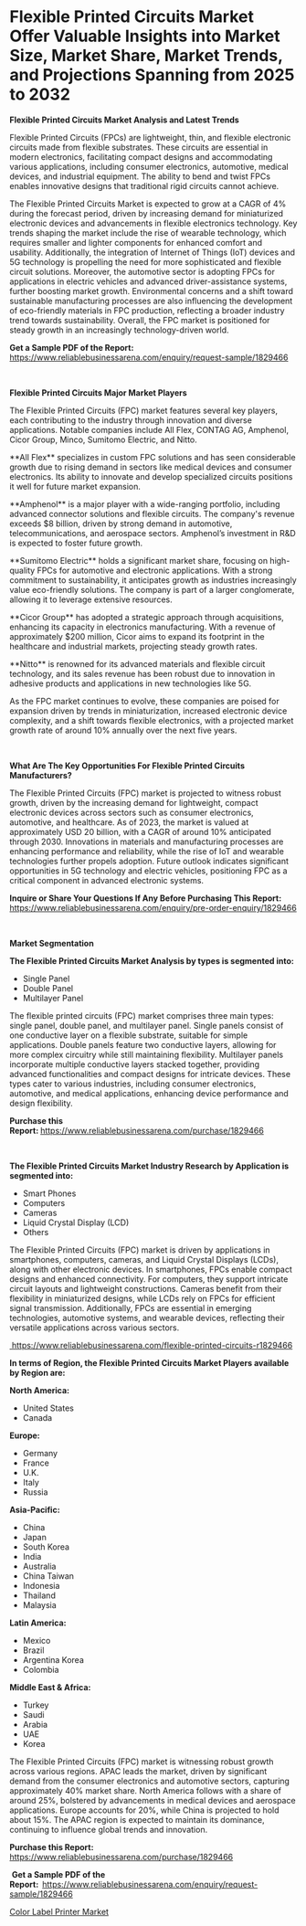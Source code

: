 <p><h1>Flexible Printed Circuits Market Offer Valuable Insights into Market Size, Market Share, Market Trends, and Projections Spanning from 2025 to 2032</h1></p><p><strong>Flexible Printed Circuits Market Analysis and Latest Trends</strong></p>
<p><p>Flexible Printed Circuits (FPCs) are lightweight, thin, and flexible electronic circuits made from flexible substrates. These circuits are essential in modern electronics, facilitating compact designs and accommodating various applications, including consumer electronics, automotive, medical devices, and industrial equipment. The ability to bend and twist FPCs enables innovative designs that traditional rigid circuits cannot achieve.</p><p>The Flexible Printed Circuits Market is expected to grow at a CAGR of 4% during the forecast period, driven by increasing demand for miniaturized electronic devices and advancements in flexible electronics technology. Key trends shaping the market include the rise of wearable technology, which requires smaller and lighter components for enhanced comfort and usability. Additionally, the integration of Internet of Things (IoT) devices and 5G technology is propelling the need for more sophisticated and flexible circuit solutions. Moreover, the automotive sector is adopting FPCs for applications in electric vehicles and advanced driver-assistance systems, further boosting market growth. Environmental concerns and a shift toward sustainable manufacturing processes are also influencing the development of eco-friendly materials in FPC production, reflecting a broader industry trend towards sustainability. Overall, the FPC market is positioned for steady growth in an increasingly technology-driven world.</p></p>
<p><strong>Get a Sample PDF of the Report:&nbsp;</strong> <a href="https://www.reliablebusinessarena.com/enquiry/request-sample/1829466?utm_campaign=2322&utm_medium=2&utm_source=Github&utm_content=ia&utm_term=12022025&utm_id=flexible-printed-circuits">https://www.reliablebusinessarena.com/enquiry/request-sample/1829466</a></p>
<p>&nbsp;</p>
<p><strong>Flexible Printed Circuits Major Market Players</strong></p>
<p><p>The Flexible Printed Circuits (FPC) market features several key players, each contributing to the industry through innovation and diverse applications. Notable companies include All Flex, CONTAG AG, Amphenol, Cicor Group, Minco, Sumitomo Electric, and Nitto.</p><p>**All Flex** specializes in custom FPC solutions and has seen considerable growth due to rising demand in sectors like medical devices and consumer electronics. Its ability to innovate and develop specialized circuits positions it well for future market expansion.</p><p>**Amphenol** is a major player with a wide-ranging portfolio, including advanced connector solutions and flexible circuits. The company's revenue exceeds $8 billion, driven by strong demand in automotive, telecommunications, and aerospace sectors. Amphenol’s investment in R&D is expected to foster future growth.</p><p>**Sumitomo Electric** holds a significant market share, focusing on high-quality FPCs for automotive and electronic applications. With a strong commitment to sustainability, it anticipates growth as industries increasingly value eco-friendly solutions. The company is part of a larger conglomerate, allowing it to leverage extensive resources.</p><p>**Cicor Group** has adopted a strategic approach through acquisitions, enhancing its capacity in electronics manufacturing. With a revenue of approximately $200 million, Cicor aims to expand its footprint in the healthcare and industrial markets, projecting steady growth rates.</p><p>**Nitto** is renowned for its advanced materials and flexible circuit technology, and its sales revenue has been robust due to innovation in adhesive products and applications in new technologies like 5G.</p><p>As the FPC market continues to evolve, these companies are poised for expansion driven by trends in miniaturization, increased electronic device complexity, and a shift towards flexible electronics, with a projected market growth rate of around 10% annually over the next five years.</p></p>
<p>&nbsp;</p>
<p><strong>What Are The Key Opportunities For Flexible Printed Circuits Manufacturers?</strong></p>
<p><p>The Flexible Printed Circuits (FPC) market is projected to witness robust growth, driven by the increasing demand for lightweight, compact electronic devices across sectors such as consumer electronics, automotive, and healthcare. As of 2023, the market is valued at approximately USD 20 billion, with a CAGR of around 10% anticipated through 2030. Innovations in materials and manufacturing processes are enhancing performance and reliability, while the rise of IoT and wearable technologies further propels adoption. Future outlook indicates significant opportunities in 5G technology and electric vehicles, positioning FPC as a critical component in advanced electronic systems.</p></p>
<p><strong>Inquire or Share Your Questions If Any Before Purchasing This Report:</strong> <a href="https://www.reliablebusinessarena.com/enquiry/pre-order-enquiry/1829466?utm_campaign=2322&utm_medium=2&utm_source=Github&utm_content=ia&utm_term=12022025&utm_id=flexible-printed-circuits">https://www.reliablebusinessarena.com/enquiry/pre-order-enquiry/1829466</a></p>
<p>&nbsp;</p>
<p><strong>Market Segmentation</strong></p>
<p><strong>The Flexible Printed Circuits Market Analysis by types is segmented into:</strong></p>
<p><ul><li>Single Panel</li><li>Double Panel</li><li>Multilayer Panel</li></ul></p>
<p><p>The flexible printed circuits (FPC) market comprises three main types: single panel, double panel, and multilayer panel. Single panels consist of one conductive layer on a flexible substrate, suitable for simple applications. Double panels feature two conductive layers, allowing for more complex circuitry while still maintaining flexibility. Multilayer panels incorporate multiple conductive layers stacked together, providing advanced functionalities and compact designs for intricate devices. These types cater to various industries, including consumer electronics, automotive, and medical applications, enhancing device performance and design flexibility.</p></p>
<p><strong>Purchase this Report:&nbsp;</strong><a href="https://www.reliablebusinessarena.com/purchase/1829466?utm_campaign=2322&utm_medium=2&utm_source=Github&utm_content=ia&utm_term=12022025&utm_id=flexible-printed-circuits">https://www.reliablebusinessarena.com/purchase/1829466</a></p>
<p>&nbsp;</p>
<p><strong>The Flexible Printed Circuits Market Industry Research by Application is segmented into:</strong></p>
<p><ul><li>Smart Phones</li><li>Computers</li><li>Cameras</li><li>Liquid Crystal Display (LCD)</li><li>Others</li></ul></p>
<p><p>The Flexible Printed Circuits (FPC) market is driven by applications in smartphones, computers, cameras, and Liquid Crystal Displays (LCDs), along with other electronic devices. In smartphones, FPCs enable compact designs and enhanced connectivity. For computers, they support intricate circuit layouts and lightweight constructions. Cameras benefit from their flexibility in miniaturized designs, while LCDs rely on FPCs for efficient signal transmission. Additionally, FPCs are essential in emerging technologies, automotive systems, and wearable devices, reflecting their versatile applications across various sectors.</p></p>
<p><a href="https://www.reliablebusinessarena.com/flexible-printed-circuits-r1829466?utm_campaign=2322&utm_medium=2&utm_source=Github&utm_content=ia&utm_term=12022025&utm_id=flexible-printed-circuits">&nbsp;https://www.reliablebusinessarena.com/flexible-printed-circuits-r1829466</a></p>
<p><strong>In terms of Region, the Flexible Printed Circuits Market Players available by Region are:</strong></p>
<p>
    <p> <strong> North America: </strong>
        <ul>
            <li>United States</li>
            <li>Canada</li>
        </ul>
        </p> 
    <p> <strong> Europe: </strong>
        <ul>
            <li>Germany</li>
            <li>France</li>
            <li>U.K.</li>
            <li>Italy</li>
            <li>Russia</li>
        </ul>
        </p> 
    <p> <strong> Asia-Pacific: </strong>
        <ul>
            <li>China</li>
            <li>Japan</li>
            <li>South Korea</li>
            <li>India</li>
            <li>Australia</li>
            <li>China Taiwan</li>
            <li>Indonesia</li>
            <li>Thailand</li>
            <li>Malaysia</li>
        </ul>
        </p> 
    <p> <strong> Latin America: </strong>
        <ul>
            <li>Mexico</li>
            <li>Brazil</li>
            <li>Argentina Korea</li>
            <li>Colombia</li>
        </ul>
        </p> 
    <p> <strong> Middle East & Africa: </strong>
        <ul>
            <li>Turkey</li>
            <li>Saudi</li>
            <li>Arabia</li>
            <li>UAE</li>
            <li>Korea</li>
        </ul>
    </p>
    </p>
<p><p>The Flexible Printed Circuits (FPC) market is witnessing robust growth across various regions. APAC leads the market, driven by significant demand from the consumer electronics and automotive sectors, capturing approximately 40% market share. North America follows with a share of around 25%, bolstered by advancements in medical devices and aerospace applications. Europe accounts for 20%, while China is projected to hold about 15%. The APAC region is expected to maintain its dominance, continuing to influence global trends and innovation.</p></p>
<p><strong>Purchase this Report: </strong><a href="https://www.reliablebusinessarena.com/purchase/1829466?utm_campaign=2322&utm_medium=2&utm_source=Github&utm_content=ia&utm_term=12022025&utm_id=flexible-printed-circuits">https://www.reliablebusinessarena.com/purchase/1829466</a></p>
<p>&nbsp;<strong>Get a Sample PDF of the Report:&nbsp;&nbsp;</strong><a href="https://www.reliablebusinessarena.com/enquiry/request-sample/1829466?utm_campaign=2322&utm_medium=2&utm_source=Github&utm_content=ia&utm_term=12022025&utm_id=flexible-printed-circuits">https://www.reliablebusinessarena.com/enquiry/request-sample/1829466</a></p>
<p><strong></strong></p>
<p><p><a href="https://github.com/birnbaumbulah0/Market-Research-Report-List-1/blob/main/color-label-printer-market.md?utm_campaign=2322&utm_medium=2&utm_source=Github&utm_content=ia&utm_term=12022025&utm_id=flexible-printed-circuits">Color Label Printer Market</a></p></p>